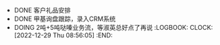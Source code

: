 - DONE 客户礼品安排
- DONE 甲基询盘跟踪，录入CRM系统
- DOING 2吨+5吨哒嗪业务流，等淑英总好点了再说
  :LOGBOOK:
  CLOCK: [2022-12-29 Thu 08:56:05]
  :END: